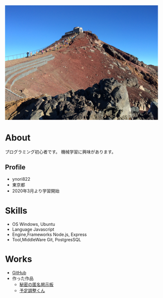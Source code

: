 ![富士登山時の写真](IMG_0112.JPG)

# About
プログラミング初心者です。
機械学習に興味があります。

## Profile
- ynori822
- 東京都
- 2020年3月より学習開始

# Skills
- OS                Windows, Ubuntu
- Language          Javascript
- Engine,Frameworks Node.js, Express
- Tool,MiddleWare   Git, PostgresSQL

# Works
- [GitHub](https://github.com/ynori822)
- 作った作品
  - [秘密の匿名掲示板](https://warm-cliffs-59742.herokuapp.com/posts)
  - [予定調整くん](https://blooming-wave-19578.herokuapp.com/)

